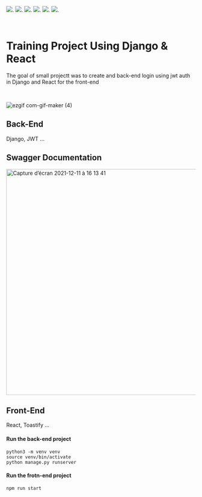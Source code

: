 
![](https://img.shields.io/badge/made%20with-python-green?logo=python).
![](https://img.shields.io/badge/made%20with-javaScript-yellow?logo=javaScript).
![](https://img.shields.io/badge/made%20with-django-green?logo=django).
![](https://img.shields.io/badge/made%20with-react-blue?logo=react).
![](https://img.shields.io/badge/made%20with-jsonwebtokens-orange?logo=jsonwebtokens).
![](https://img.shields.io/badge/made%20with-mysql-blue?logo=mysql).


<br/>

# Training Project Using Django & React
The goal of small projectt was to create and back-end login using jwt auth in Django and React for the front-end

<br/>

![ezgif com-gif-maker (4)](https://user-images.githubusercontent.com/56839789/144759533-b8d8c8b8-6f9e-49a8-a5e1-8b192b6760d5.gif)


## Back-End
Django, JWT ...

## Swagger Documentation
<img width="600" alt="Capture d’écran 2021-12-11 à 16 13 41" src="https://user-images.githubusercontent.com/56839789/145681639-5529edf8-edc5-4bf4-a3f6-06a2c6cf01ff.png">

## Front-End
React, Toastify ...


#### Run the back-end project
```
python3 -m venv venv
source venv/bin/activate
python manage.py runserver
```

#### Run the frotn-end project
```
npm run start
```
